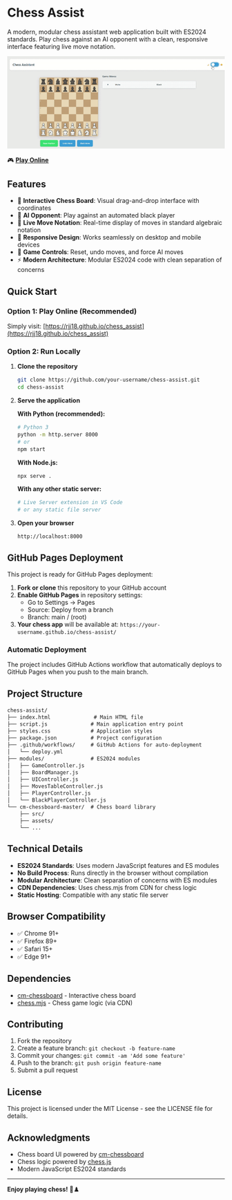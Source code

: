 # Chess Assist

A modern, modular chess assistant web application built with ES2024 standards. Play chess against an AI opponent with a clean, responsive interface featuring live move notation.

![Chess Assist Demo](./demo.gif)

🎮 **[Play Online](https://rjj18.github.io/chess_assist)** 

## Features

- 🎯 **Interactive Chess Board**: Visual drag-and-drop interface with coordinates
- 🤖 **AI Opponent**: Play against an automated black player
- 📝 **Live Move Notation**: Real-time display of moves in standard algebraic notation
- 📱 **Responsive Design**: Works seamlessly on desktop and mobile devices
- 🔄 **Game Controls**: Reset, undo moves, and force AI moves
- ⚡ **Modern Architecture**: Modular ES2024 code with clean separation of concerns

## Quick Start

### Option 1: Play Online (Recommended)
Simply visit: [https://rjj18.github.io/chess_assist](https://rjj18.github.io/chess_assist)

### Option 2: Run Locally

1. **Clone the repository**
   ```bash
   git clone https://github.com/your-username/chess-assist.git
   cd chess-assist
   ```

2. **Serve the application**
   
   **With Python (recommended):**
   ```bash
   # Python 3
   python -m http.server 8000
   # or
   npm start
   ```
   
   **With Node.js:**
   ```bash
   npx serve .
   ```
   
   **With any other static server:**
   ```bash
   # Live Server extension in VS Code
   # or any static file server
   ```

3. **Open your browser**
   ```
   http://localhost:8000
   ```

## GitHub Pages Deployment

This project is ready for GitHub Pages deployment:

1. **Fork or clone** this repository to your GitHub account
2. **Enable GitHub Pages** in repository settings:
   - Go to Settings → Pages
   - Source: Deploy from a branch
   - Branch: main / (root)
3. **Your chess app** will be available at: `https://your-username.github.io/chess-assist/`

### Automatic Deployment

The project includes GitHub Actions workflow that automatically deploys to GitHub Pages when you push to the main branch.

## Project Structure

```
chess-assist/
├── index.html              # Main HTML file
├── script.js              # Main application entry point
├── styles.css             # Application styles
├── package.json           # Project configuration
├── .github/workflows/     # GitHub Actions for auto-deployment
│   └── deploy.yml
├── modules/               # ES2024 modules
│   ├── GameController.js
│   ├── BoardManager.js
│   ├── UIController.js
│   ├── MovesTableController.js
│   ├── PlayerController.js
│   └── BlackPlayerController.js
└── cm-chessboard-master/  # Chess board library
    ├── src/
    ├── assets/
    └── ...
```

## Technical Details

- **ES2024 Standards**: Uses modern JavaScript features and ES modules
- **No Build Process**: Runs directly in the browser without compilation
- **Modular Architecture**: Clean separation of concerns with ES modules
- **CDN Dependencies**: Uses chess.mjs from CDN for chess logic
- **Static Hosting**: Compatible with any static file server

## Browser Compatibility

- ✅ Chrome 91+
- ✅ Firefox 89+
- ✅ Safari 15+
- ✅ Edge 91+

## Dependencies

- [cm-chessboard](https://github.com/shaack/cm-chessboard) - Interactive chess board
- [chess.mjs](https://github.com/jhlywa/chess.js) - Chess game logic (via CDN)

## Contributing

1. Fork the repository
2. Create a feature branch: `git checkout -b feature-name`
3. Commit your changes: `git commit -am 'Add some feature'`
4. Push to the branch: `git push origin feature-name`
5. Submit a pull request

## License

This project is licensed under the MIT License - see the LICENSE file for details.

## Acknowledgments

- Chess board UI powered by [cm-chessboard](https://github.com/shaack/cm-chessboard)
- Chess logic powered by [chess.js](https://github.com/jhlywa/chess.js)
- Modern JavaScript ES2024 standards

---

**Enjoy playing chess!** 🎉♟️
